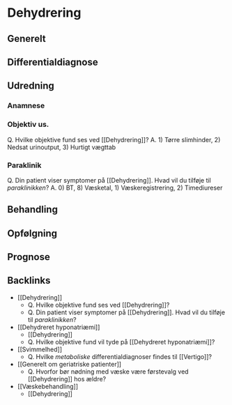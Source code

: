 # Dehydrering
## Generelt


## Differentialdiagnose


## Udredning
### Anamnese

### Objektiv us.
Q. Hvilke objektive fund ses ved [[Dehydrering]]?
A. 1) Tørre slimhinder, 2) Nedsat urinoutput,
3) Hurtigt vægttab

### Paraklinik
Q. Din patient viser symptomer på [[Dehydrering]]. Hvad vil du tilføje til *paraklinikken*? 
A. 0) BT, 8) Væsketal, 1) Væskeregistrering, 2) Timediureser

## Behandling


## Opfølgning


## Prognose




<!-- #anki/tag/med/Geri #anki/deck/Medicine -->

## Backlinks
* [[Dehydrering]]
	* Q. Hvilke objektive fund ses ved [[Dehydrering]]?
	* Q. Din patient viser symptomer på [[Dehydrering]]. Hvad vil du tilføje til *paraklinikken*? 
* [[Dehydreret hyponatriæmi]]
	* [[Dehydrering]]
	* Q. Hvilke objektive fund vil tyde på [[Dehydreret hyponatriæmi]]?
* [[Svimmelhed]]
	* Q. Hvilke *metaboliske* differentialdiagnoser findes til [[Vertigo]]?
* [[Generelt om geriatriske patienter]]
	* Q. Hvorfor bør nødning med væske være førstevalg ved [[Dehydrering]] hos ældre?
* [[Væskebehandling]]
	* [[Dehydrering]]

<!-- {BearID:EBA28866-DE36-4104-8F69-EDD5D6EEC61A-21575-00002C3C25C8BFE5} -->
